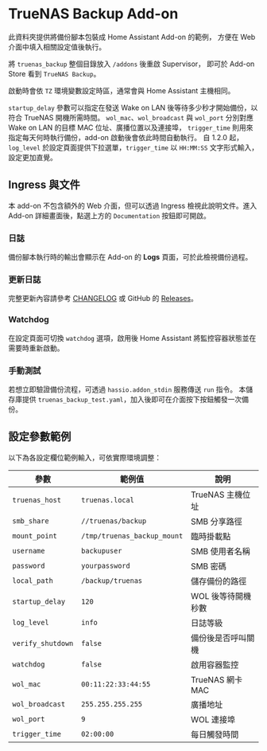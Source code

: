 # TrueNAS Backup Add-on

此資料夾提供將備份腳本包裝成 Home Assistant Add-on 的範例，
方便在 Web 介面中填入相關設定值後執行。

將 `truenas_backup` 整個目錄放入 `/addons` 後重啟 Supervisor，
即可於 Add-on Store 看到 `TrueNAS Backup`。

啟動時會依 `TZ` 環境變數設定時區，通常會與 Home Assistant 主機相同。

`startup_delay` 參數可以指定在發送 Wake on LAN 後等待多少秒才開始備份，以符合 TrueNAS 開機所需時間。
`wol_mac`、`wol_broadcast` 與 `wol_port` 分別對應 Wake on LAN 的目標 MAC 位址、廣播位置以及連接埠，
`trigger_time` 則用來指定每天何時執行備份，add-on 啟動後會依此時間自動執行。
自 1.2.0 起，`log_level` 於設定頁面提供下拉選單，`trigger_time` 以 `HH:MM:SS` 文字形式輸入，設定更加直覺。

## Ingress 與文件
本 add-on 不包含額外的 Web 介面，但可以透過 Ingress 檢視此說明文件。進入 Add-on 詳細畫面後，點選上方的 `Documentation` 按鈕即可開啟。

### 日誌
備份腳本執行時的輸出會顯示在 Add-on 的 **Logs** 頁面，可於此檢視備份過程。

### 更新日誌
完整更新內容請參考 [CHANGELOG](./CHANGELOG.md) 或 GitHub 的 [Releases](https://github.com/marttrach/HA_Truenas_Auto_Backup/releases)。

### Watchdog
在設定頁面可切換 `watchdog` 選項，啟用後 Home Assistant 將監控容器狀態並在需要時重新啟動。

### 手動測試
若想立即驗證備份流程，可透過 `hassio.addon_stdin` 服務傳送 `run` 指令。
本儲存庫提供 `truenas_backup_test.yaml`，加入後即可在介面按下按鈕觸發一次備份。

## 設定參數範例
以下為各設定欄位範例輸入，可依實際環境調整：

| 參數 | 範例值 | 說明 |
| --- | --- | --- |
| `truenas_host` | `truenas.local` | TrueNAS 主機位址 |
| `smb_share` | `//truenas/backup` | SMB 分享路徑 |
| `mount_point` | `/tmp/truenas_backup_mount` | 臨時掛載點 |
| `username` | `backupuser` | SMB 使用者名稱 |
| `password` | `yourpassword` | SMB 密碼 |
| `local_path` | `/backup/truenas` | 儲存備份的路徑 |
| `startup_delay` | `120` | WOL 後等待開機秒數 |
| `log_level` | `info` | 日誌等級 |
| `verify_shutdown` | `false` | 備份後是否呼叫關機 |
| `watchdog` | `false` | 啟用容器監控 |
| `wol_mac` | `00:11:22:33:44:55` | TrueNAS 網卡 MAC |
| `wol_broadcast` | `255.255.255.255` | 廣播地址 |
| `wol_port` | `9` | WOL 連接埠 |
| `trigger_time` | `02:00:00` | 每日觸發時間 |